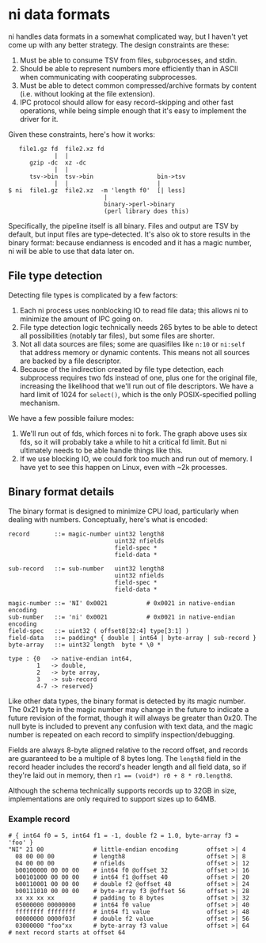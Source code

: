 # ni data formats
ni handles data formats in a somewhat complicated way, but I haven't yet come
up with any better strategy. The design constraints are these:

1. Must be able to consume TSV from files, subprocesses, and stdin.
2. Should be able to represent numbers more efficiently than in ASCII when
   communicating with cooperating subprocesses.
3. Must be able to detect common compressed/archive formats by content (i.e.
   without looking at the file extension).
4. IPC protocol should allow for easy record-skipping and other fast
   operations, while being simple enough that it's easy to implement the driver
   for it.

Given these constraints, here's how it works:

```
   file1.gz fd  file2.xz fd
             |  |
      gzip -dc  xz -dc
             |  |
      tsv->bin  tsv->bin                  bin->tsv
             |  |                         |
$ ni  file1.gz  file2.xz  -m 'length f0'  [| less]
                           |
                           binary->perl->binary
                           (perl library does this)
```

Specifically, the pipeline itself is all binary. Files and output are TSV by
default, but input files are type-detected. It's also ok to store results in
the binary format: because endianness is encoded and it has a magic number, ni
will be able to use that data later on.

## File type detection
Detecting file types is complicated by a few factors:

1. Each ni process uses nonblocking IO to read file data; this allows ni to
   minimize the amount of IPC going on.
2. File type detection logic technically needs 265 bytes to be able to detect
   all possibilities (notably tar files), but some files are shorter.
3. Not all data sources are files; some are quasifiles like `n:10` or `ni:self`
   that address memory or dynamic contents. This means not all sources are
   backed by a file descriptor.
4. Because of the indirection created by file type detection, each subprocess
   requires two fds instead of one, plus one for the original file, increasing
   the likelihood that we'll run out of file descriptors. We have a hard limit
   of 1024 for `select()`, which is the only POSIX-specified polling mechanism.

We have a few possible failure modes:

1. We'll run out of fds, which forces ni to fork. The graph above uses six fds,
   so it will probably take a while to hit a critical fd limit. But ni
   ultimately needs to be able handle things like this.
2. If we use blocking IO, we could fork too much and run out of memory. I have
   yet to see this happen on Linux, even with ~2k processes.

## Binary format details
The binary format is designed to minimize CPU load, particularly when dealing
with numbers. Conceptually, here's what is encoded:

```
record       ::= magic-number uint32 length8
                              uint32 nfields
                              field-spec *
                              field-data *

sub-record   ::= sub-number   uint32 length8
                              uint32 nfields
                              field-spec *
                              field-data *

magic-number ::= 'NI' 0x0021           # 0x0021 in native-endian encoding
sub-number   ::= 'ni' 0x0021           # 0x0021 in native-endian encoding
field-spec   ::= uint32 ( offset8[32:4] type[3:1] )
field-data   ::= padding* { double | int64 | byte-array | sub-record }
byte-array   ::= uint32 length  byte * \0 *

type : {0   -> native-endian int64,
        1   -> double,
        2   -> byte array,
        3   -> sub-record
        4-7 -> reserved}
```

Like other data types, the binary format is detected by its magic number. The
0x21 byte in the magic number may change in the future to indicate a future
revision of the format, though it will always be greater than 0x20. The null
byte is included to prevent any confusion with text data, and the magic number
is repeated on each record to simplify inspection/debugging.

Fields are always 8-byte aligned relative to the record offset, and records are
guaranteed to be a multiple of 8 bytes long. The `length8` field in the record
header includes the record's header length and all field data, so if they're
laid out in memory, then `r1 == (void*) r0 + 8 * r0.length8`.

Although the schema technically supports records up to 32GB in size,
implementations are only required to support sizes up to 64MB.

### Example record
```
# { int64 f0 = 5, int64 f1 = -1, double f2 = 1.0, byte-array f3 = 'foo' }
"NI" 21 00              # little-endian encoding        offset >| 4
  08 00 00 00           # length8                       offset >| 8
  04 00 00 00           # nfields                       offset >| 12
  b00100000 00 00 00    # int64 f0 @offset 32           offset >| 16
  b00101000 00 00 00    # int64 f1 @offset 40           offset >| 20
  b00110001 00 00 00    # double f2 @offset 48          offset >| 24
  b00111010 00 00 00    # byte-array f3 @offset 56      offset >| 28
  xx xx xx xx           # padding to 8 bytes            offset >| 32
  05000000 00000000     # int64 f0 value                offset >| 40
  ffffffff ffffffff     # int64 f1 value                offset >| 48
  00000000 0000f03f     # double f2 value               offset >| 56
  03000000 "foo"xx      # byte-array f3 value           offset >| 64
# next record starts at offset 64
```
